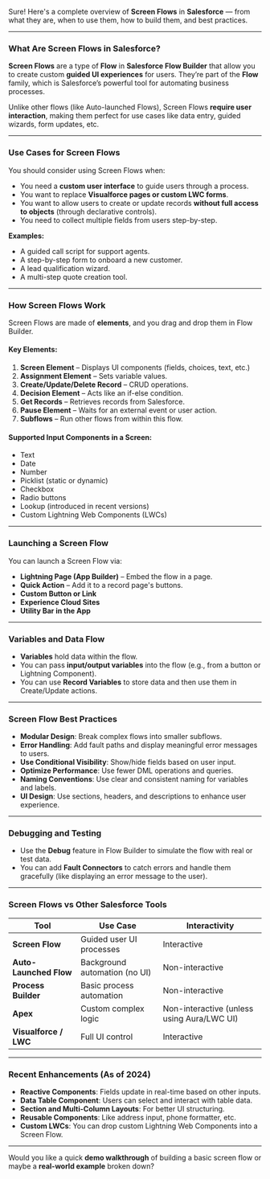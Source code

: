 Sure! Here's a complete overview of **Screen Flows** in **Salesforce** — from what they are, when to use them, how to build them, and best practices.

---

### **What Are Screen Flows in Salesforce?**

**Screen Flows** are a type of **Flow** in **Salesforce Flow Builder** that allow you to create custom **guided UI experiences** for users. They’re part of the **Flow** family, which is Salesforce’s powerful tool for automating business processes.

Unlike other flows (like Auto-launched Flows), Screen Flows **require user interaction**, making them perfect for use cases like data entry, guided wizards, form updates, etc.

---

### **Use Cases for Screen Flows**
You should consider using Screen Flows when:
- You need a **custom user interface** to guide users through a process.
- You want to replace **Visualforce pages or custom LWC forms**.
- You want to allow users to create or update records **without full access to objects** (through declarative controls).
- You need to collect multiple fields from users step-by-step.

**Examples:**
- A guided call script for support agents.
- A step-by-step form to onboard a new customer.
- A lead qualification wizard.
- A multi-step quote creation tool.

---

### **How Screen Flows Work**

Screen Flows are made of **elements**, and you drag and drop them in Flow Builder.

#### Key Elements:
1. **Screen Element** – Displays UI components (fields, choices, text, etc.)
2. **Assignment Element** – Sets variable values.
3. **Create/Update/Delete Record** – CRUD operations.
4. **Decision Element** – Acts like an if-else condition.
5. **Get Records** – Retrieves records from Salesforce.
6. **Pause Element** – Waits for an external event or user action.
7. **Subflows** – Run other flows from within this flow.

#### Supported Input Components in a Screen:
- Text
- Date
- Number
- Picklist (static or dynamic)
- Checkbox
- Radio buttons
- Lookup (introduced in recent versions)
- Custom Lightning Web Components (LWCs)

---

### **Launching a Screen Flow**
You can launch a Screen Flow via:
- **Lightning Page (App Builder)** – Embed the flow in a page.
- **Quick Action** – Add it to a record page's buttons.
- **Custom Button or Link**
- **Experience Cloud Sites**
- **Utility Bar in the App**

---

### **Variables and Data Flow**
- **Variables** hold data within the flow.
- You can pass **input/output variables** into the flow (e.g., from a button or Lightning Component).
- You can use **Record Variables** to store data and then use them in Create/Update actions.

---

### **Screen Flow Best Practices**
- **Modular Design**: Break complex flows into smaller subflows.
- **Error Handling**: Add fault paths and display meaningful error messages to users.
- **Use Conditional Visibility**: Show/hide fields based on user input.
- **Optimize Performance**: Use fewer DML operations and queries.
- **Naming Conventions**: Use clear and consistent naming for variables and labels.
- **UI Design**: Use sections, headers, and descriptions to enhance user experience.

---

### **Debugging and Testing**
- Use the **Debug** feature in Flow Builder to simulate the flow with real or test data.
- You can add **Fault Connectors** to catch errors and handle them gracefully (like displaying an error message to the user).

---

### **Screen Flows vs Other Salesforce Tools**
| Tool | Use Case | Interactivity |
|------|----------|---------------|
| **Screen Flow** | Guided user UI processes | Interactive |
| **Auto-Launched Flow** | Background automation (no UI) | Non-interactive |
| **Process Builder** | Basic process automation | Non-interactive |
| **Apex** | Custom complex logic | Non-interactive (unless using Aura/LWC UI) |
| **Visualforce / LWC** | Full UI control | Interactive |

---

### **Recent Enhancements (As of 2024)**
- **Reactive Components**: Fields update in real-time based on other inputs.
- **Data Table Component**: Users can select and interact with table data.
- **Section and Multi-Column Layouts**: For better UI structuring.
- **Reusable Components**: Like address input, phone formatter, etc.
- **Custom LWCs**: You can drop custom Lightning Web Components into a Screen Flow.

---

Would you like a quick **demo walkthrough** of building a basic screen flow or maybe a **real-world example** broken down?